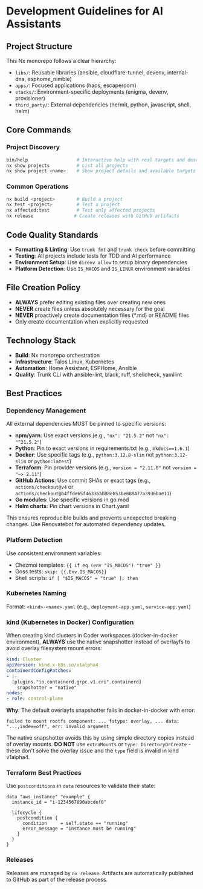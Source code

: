 # Development Guidelines for AI Assistants

## Project Structure

This Nx monorepo follows a clear hierarchy:
- `libs/`: Reusable libraries (ansible, cloudflare-tunnel, devenv, internal-dns, esphome_nimble)
- `apps/`: Focused applications (haos, escaperoom)
- `stacks/`: Environment-specific deployments (enigma, devenv, provisioner)
- `third_party/`: External dependencies (hermit, python, javascript, shell, helm)

## Core Commands

### Project Discovery
```bash
bin/help                  # Interactive help with real targets and descriptions
nx show projects          # List all projects
nx show project <name>    # Show project details and available targets
```

### Common Operations
```bash
nx build <project>        # Build a project
nx test <project>         # Test a project
nx affected:test          # Test only affected projects
nx release               # Create releases with GitHub artifacts
```

## Code Quality Standards

- **Formatting & Linting**: Use `trunk fmt` and `trunk check` before committing
- **Testing**: All projects include tests for TDD and AI performance
- **Environment Setup**: Use `direnv allow` to setup binary dependencies
- **Platform Detection**: Use `IS_MACOS` and `IS_LINUX` environment variables

## File Creation Policy

- **ALWAYS** prefer editing existing files over creating new ones
- **NEVER** create files unless absolutely necessary for the goal
- **NEVER** proactively create documentation files (*.md) or README files
- Only create documentation when explicitly requested

## Technology Stack

- **Build**: Nx monorepo orchestration
- **Infrastructure**: Talos Linux, Kubernetes
- **Automation**: Home Assistant, ESPHome, Ansible
- **Quality**: Trunk CLI with ansible-lint, black, ruff, shellcheck, yamllint

## Best Practices

### Dependency Management
All external dependencies MUST be pinned to specific versions:
- **npm/yarn**: Use exact versions (e.g., `"nx": "21.5.2"` not `"nx": "^21.5.2"`)
- **Python**: Pin to exact versions in requirements.txt (e.g., `mkdocs==1.6.1`)
- **Docker**: Use specific tags (e.g., `python:3.12.8-slim` not `python:3.12-slim` or `python:latest`)
- **Terraform**: Pin provider versions (e.g., `version = "2.11.0"` not `version = "~> 2.11"`)
- **GitHub Actions**: Use commit SHAs or exact tags (e.g., `actions/checkout@v4` or `actions/checkout@b4ffde65f46336ab88eb53be808477a3936bae11`)
- **Go modules**: Use specific versions in go.mod
- **Helm charts**: Pin chart versions in Chart.yaml

This ensures reproducible builds and prevents unexpected breaking changes. Use Renovatebot for automated dependency updates.

### Platform Detection
Use consistent environment variables:
- Chezmoi templates: `{{ if eq (env "IS_MACOS") "true" }}`
- Goss tests: `skip: {{.Env.IS_MACOS}}`
- Shell scripts: `if [ "$IS_MACOS" = "true" ]; then`

### Kubernetes Naming
Format: `<kind>-<name>.yaml` (e.g., `deployment-app.yaml`, `service-app.yaml`)

### kind (Kubernetes in Docker) Configuration
When creating kind clusters in Coder workspaces (docker-in-docker environment), **ALWAYS** use the native snapshotter instead of overlayfs to avoid overlay filesystem mount errors:

```yaml
kind: Cluster
apiVersion: kind.x-k8s.io/v1alpha4
containerdConfigPatches:
- |-
  [plugins."io.containerd.grpc.v1.cri".containerd]
    snapshotter = "native"
nodes:
- role: control-plane
```
**Why**: The default overlayfs snapshotter fails in docker-in-docker with error:
```
failed to mount rootfs component: ... fstype: overlay, ... data: "...,index=off", err: invalid argument
```
The native snapshotter avoids this by using simple directory copies instead of overlay mounts.
**DO NOT** use `extraMounts` or `type: DirectoryOrCreate` - these don't solve the overlay issue and the `type` field is invalid in kind v1alpha4.

### Terraform Best Practices
Use `postconditions` in `data` resources to validate their state:
```hcl
data "aws_instance" "example" {
  instance_id = "i-1234567890abcdef0"

  lifecycle {
    postcondition {
      condition     = self.state == "running"
      error_message = "Instance must be running"
    }
  }
}
```

### Releases
Releases are managed by `nx release`. Artifacts are automatically published to GitHub as part of the release process.
